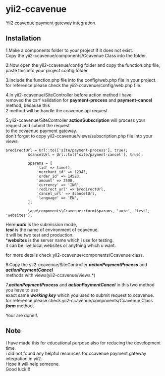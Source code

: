 # yii2-ccavenue
Yii2 [ccavenue](https://www.ccavenue.com/) payment gateway integration.

## Installation
1.Make a components folder to your project if it does not exist.  
  Copy the yii2-ccavenue/components/Ccavenue Class into the folder.  

2.Now open the yii2-ccavenue/config folder and copy the function.php file,  paste this into your project config folder.

3.Include the function.php file into the config/web.php file in your project.  
  for reference please check the yii2-ccavenue/config/web.php file.

4.In yii2-ccavenue/SiteController before action method i have  
  removed the csrf validation for **payment-process** and **payment-cancel** method, because this   
  2 method will be handle the ccavenue api request.  

5.yii2-ccavenue/SiteController **actionSubscription** will process your request and submit the request   
  to the ccvaenue payment gateway.  
  don't forget to copy yii2-ccavenue/views/subscription.php file into your views.

  ```
  $redirectUrl = Url::to(['site/payment-process'], true);
            $cancelUrl = Url::to(['site/payment-cancel'], true);

            $params = [
                'tid' => time(),
                'merchant_id' => 12345,
                'order_id' => 14523,
                'amount' => 2500,
                'currency' => 'INR',
                'redirect_url' => $redirectUrl,
                'cancel_url' => $cancelUrl,
                'language' => 'EN',
            ];

            \app\components\Ccavenue::form($params, 'auto', 'test', 'websites');
 ```
  
  Here ***auto*** is the submission mode,   
       ***test*** is the name of environment of ccavenue.  
  it will be two test and production.  
       ***websites** is the server name which i use for testing.  
  it can be live,local,websites or anything which u want.  

  for more details check yii2-ccavenue/components/Ccavenue class.  

6.Copy the yii2-ccavenue/SiteController ***actionPaymentProcess*** and ***actionPaymentCancel***  
  methods with views(yii2-ccavenue/views.*)  

7.***actionPaymentProcess*** and ***actionPaymentCancel*** in this two method you have to use  
  exact same ***working key*** which you used to submit request to ccavenue.  
  for reference please check yii2-ccavenue/components/Ccavenue Class ***form*** method.  

  Your are done!!.  


## Note
I have made this for educational purpose also for reducing the development time.  
i did not found any helpful resources for ccavenue payment gateway integration in yii2.  
Hope it will help someone.  
Good luck!!!  

   

  




